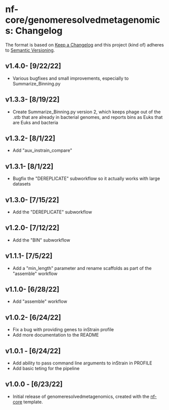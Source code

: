 # nf-core/genomeresolvedmetagenomics: Changelog

The format is based on [Keep a Changelog](https://keepachangelog.com/en/1.0.0/)
and this project (kind of) adheres to [Semantic Versioning](https://semver.org/spec/v2.0.0.html).

## v1.4.0- [9/22/22]

- Various bugfixes and small improvements, especially to Summarize_Binning.py

## v1.3.3- [8/19/22]

- Create Summarize_Binning.py version 2, which keeps phage out of the .stb that are already in bacterial genomes, and reports bins as Euks that are Euks and bacteria 

## v1.3.2- [8/1/22]

- Add "aux_instrain_compare"

## v1.3.1- [8/1/22]

- Bugfix the "DEREPLICATE" subworkflow so it actually works with large datasets

## v1.3.0- [7/15/22]

- Add the "DEREPLICATE" subworkflow

## v1.2.0- [7/12/22]

- Add the "BIN" subworkflow

## v1.1.1- [7/5/22]

- Add a "min_length" parameter and rename scaffolds as part of the "assemble" workflow

## v1.1.0- [6/28/22]

- Add "assemble" workflow

## v1.0.2- [6/24/22]

- Fix a bug with providing genes to inStrain profile
- Add more documentation to the README

## v1.0.1 - [6/24/22]

- Add ability to pass command line arguments to inStrain in PROFILE
- Add basic teting for the pipeline

## v1.0.0 - [6/23/22]

- Initial release of genomeresolvedmetagenomics, created with the [nf-core](https://nf-co.re/) template.

